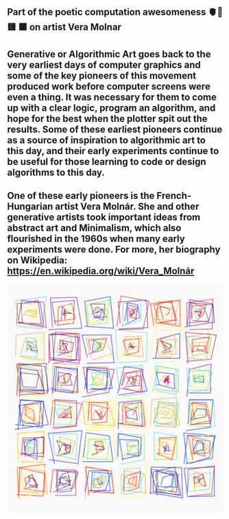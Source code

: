 ## Part of the poetic computation awesomeness 🫀👾 🟨 🟪 on artist Vera Molnar 

## Generative or Algorithmic Art goes back to the very earliest days of computer graphics and some of the key pioneers of this movement produced work before computer screens were even a thing. It was necessary for them to come up with a clear logic, program an algorithm, and hope for the best when the plotter spit out the results. Some of these earliest pioneers continue as a source of inspiration to algorithmic art to this day, and their early experiments continue to be useful for those learning to code or design algorithms to this day.

## One of these early pioneers is the French-Hungarian artist Vera Molnár. She and other generative artists took important ideas from abstract art and Minimalism, which also flourished in the 1960s when many early experiments were done. For more, her biography on Wikipedia: https://en.wikipedia.org/wiki/Vera_Molnár

 

![Output Example](molnar-1.png)
